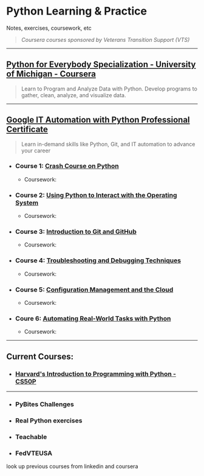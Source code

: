 # Python Learning & Practice
Notes, exercises, coursework, etc

> *Coursera courses sponsored by Veterans Transition Support (VTS)*

***

## [Python for Everybody Specialization - University of Michigan - Coursera](Courses/Python-For-Everybody-Specialization.md)
> Learn to Program and Analyze Data with Python. Develop programs to gather, clean, analyze, and visualize data.


***

## [Google IT Automation with Python Professional Certificate](https://www.coursera.org/programs/vts-learning-program-nvi2e/professional-certificates/google-it-automation)
> Learn in-demand skills like Python, Git, and IT automation to advance your career

- ### **Course 1:** [Crash Course on Python](https://www.coursera.org/programs/vts-learning-program-nvi2e/learn/python-crash-course?specialization=google-it-automation)
  - Coursework: 

- ### **Course 2:** [Using Python to Interact with the Operating System](https://www.coursera.org/programs/vts-learning-program-nvi2e/learn/python-operating-system?specialization=google-it-automation)
  - Coursework: 

- ### **Course 3:** [Introduction to Git and GitHub](https://www.coursera.org/programs/vts-learning-program-nvi2e/learn/introduction-git-github?specialization=google-it-automation)
  - Coursework: 

- ### **Course 4:** [Troubleshooting and Debugging Techniques](https://www.coursera.org/programs/vts-learning-program-nvi2e/learn/troubleshooting-debugging-techniques?specialization=google-it-automation)
  - Coursework: 

- ### **Course 5:** [Configuration Management and the Cloud](https://www.coursera.org/programs/vts-learning-program-nvi2e/learn/configuration-management-cloud?specialization=google-it-automation)
  - Coursework: 

- ### **Coure 6:** [Automating Real-World Tasks with Python](https://www.coursera.org/programs/vts-learning-program-nvi2e/learn/automating-real-world-tasks-python?specialization=google-it-automation)
  - Coursework:  


***


## Current Courses:  

- ### [Harvard's Introduction to Programming with Python - CS50P](Courses/Harvard-Python-CS50P.md)



***




- ### PyBites Challenges


- ### Real Python exercises

- ### Teachable 

- ### FedVTEUSA


look up previous courses from linkedin and coursera
